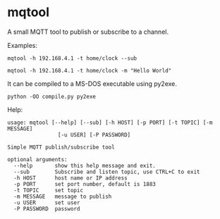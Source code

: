 # mqtool

A small MQTT tool to publish or subscribe to a channel. 

Examples:
```
mqtool -h 192.168.4.1 -t home/clock --sub

mqtool -h 192.168.4.1 -t home/clock -m "Hello World"
```

It can be compiled to a MS-DOS executable using py2exe.
```
python -OO compile.py py2exe
```

Help:

```
usage: mqtool [--help] [--sub] [-h HOST] [-p PORT] [-t TOPIC] [-m MESSAGE]
                [-u USER] [-P PASSWORD]

Simple MQTT publish/subscribe tool

optional arguments:
  --help       show this help message and exit.
  --sub        Subscribe and listen topic, use CTRL+C to exit
  -h HOST      host name or IP address
  -p PORT      set port number, default is 1883
  -t TOPIC     set topic
  -m MESSAGE   message to publish
  -u USER      set user
  -P PASSWORD  password
```

